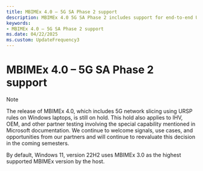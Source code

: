 ```yaml
---
title: MBIMEx 4.0 – 5G SA Phase 2 support
description: MBIMEx 4.0 5G SA Phase 2 includes support for end-to-end URSP handling and multiple concurrent eMBB network slices. 
keywords:
- MBIMEx 4.0 – 5G SA Phase 2 support
ms.date: 04/22/2025
ms.custom: UpdateFrequency3
---
```


# MBIMEx 4.0 – 5G SA Phase 2 support

> [!NOTE]
> The release of MBIMEx 4.0, which includes 5G network slicing using URSP rules on Windows laptops, is still on hold. This hold also applies to IHV, OEM, and other partner testing involving the special capability mentioned in Microsoft documentation. We continue to welcome signals, use cases, and opportunities from our partners and will continue to reevaluate this decision in the coming semesters. 

By default, Windows 11, version 22H2 uses MBIMEx 3.0 as the highest supported MBIMEx version by the host.

